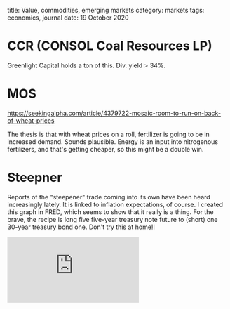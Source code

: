 title: Value, commodities, emerging markets
category: markets
tags: economics, journal
date: 19 October 2020

# CCR (CONSOL Coal Resources LP)

Greenlight Capital holds a ton of this. Div. yield > 34%. 

# MOS

https://seekingalpha.com/article/4379722-mosaic-room-to-run-on-back-of-wheat-prices

The thesis is that with wheat prices on a roll, fertilizer is going to be in increased demand.
Sounds plausible. Energy is an input into nitrogenous fertilizers, and that's getting cheaper,
so this might be a double win.

# Steepner

Reports of the "steepener" trade coming into its own have been heard increasingly lately.
It is linked to inflation expectations, of course.
I created this graph in FRED, which seems to show that it really is a thing. 
For the brave, the recipe is long five five-year treasury note future to (short) one 30-year treasury bond one. 
Don't try this at home!!

<div class="embed-container"><iframe src="https://fred.stlouisfed.org/graph/graph-landing.php?g=wRwf&width=670&height=475" scrolling="no" frameborder="0" style="overflow:hidden;" allowTransparency="true" loading="lazy"></iframe></div><script src="https://fred.stlouisfed.org/graph/js/embed.js" type="text/javascript"></script>

